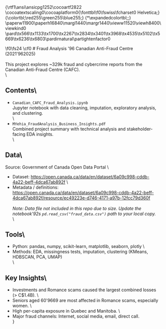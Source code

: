 {\rtf1\ansi\ansicpg1252\cocoartf2822
\cocoatextscaling0\cocoaplatform0{\fonttbl\f0\fswiss\fcharset0 Helvetica;}
{\colortbl;\red255\green255\blue255;}
{\*\expandedcolortbl;;}
\paperw11900\paperh16840\margl1440\margr1440\vieww11520\viewh8400\viewkind0
\pard\tx566\tx1133\tx1700\tx2267\tx2834\tx3401\tx3968\tx4535\tx5102\tx5669\tx6236\tx6803\pardirnatural\partightenfactor0

\f0\fs24 \cf0 # Fraud Analysis \'96 Canadian Anti-Fraud Centre (2021\'962025)\
\
This project explores ~329k fraud and cybercrime reports from the Canadian Anti-Fraud Centre (CAFC).\
\
## Contents\
- `Canadian_CAFC_Fraud_Analysis.ipynb`  \
  Jupyter notebook with data cleaning, imputation, exploratory analysis, and clustering.  \
\
- `MYehia_FraudAnalysis_Business_Insights.pdf`  \
  Combined project summary with technical analysis and stakeholder-facing EDA insights.  \
\
## Data\
Source: Government of Canada Open Data Portal  \
- Dataset: https://open.canada.ca/data/en/dataset/6a09c998-cddb-4a22-beff-4dca67ab892f  \
- Metadata / definitions: https://open.canada.ca/data/en/dataset/6a09c998-cddb-4a22-beff-4dca67ab892f/resource/ec49223e-d746-4171-a97b-12fcc79d360f  \
\
*Note: Data file not included in this repo due to size. Update the notebook\'92s `pd.read_csv("fraud_data.csv")` path to your local copy.*  \
\
## Tools\
- Python: pandas, numpy, scikit-learn, matplotlib, seaborn, plotly  \
- Methods: EDA, missingness tests, imputation, clustering (KMeans, HDBSCAN, PCA, UMAP)  \
\
## Key Insights\
- Investments and Romance scams caused the largest combined losses (> C$1.4B).  \
- Seniors aged 60\'9669 are most affected in Romance scams, especially women.  \
- High per-capita exposure in Quebec and Manitoba.  \
- Major fraud channels: Internet, social media, email, direct call.\
}
